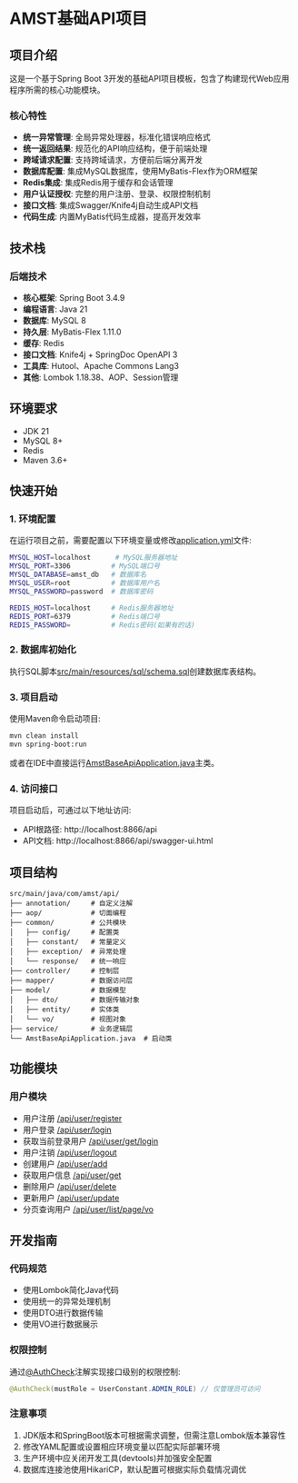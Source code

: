 # AMST基础API项目

## 项目介绍

这是一个基于Spring Boot 3开发的基础API项目模板，包含了构建现代Web应用程序所需的核心功能模块。

### 核心特性

- **统一异常管理**: 全局异常处理器，标准化错误响应格式
- **统一返回结果**: 规范化的API响应结构，便于前端处理
- **跨域请求配置**: 支持跨域请求，方便前后端分离开发
- **数据库配置**: 集成MySQL数据库，使用MyBatis-Flex作为ORM框架
- **Redis集成**: 集成Redis用于缓存和会话管理
- **用户认证授权**: 完整的用户注册、登录、权限控制机制
- **接口文档**: 集成Swagger/Knife4j自动生成API文档
- **代码生成**: 内置MyBatis代码生成器，提高开发效率

## 技术栈

### 后端技术
- **核心框架**: Spring Boot 3.4.9
- **编程语言**: Java 21
- **数据库**: MySQL 8
- **持久层**: MyBatis-Flex 1.11.0
- **缓存**: Redis
- **接口文档**: Knife4j + SpringDoc OpenAPI 3
- **工具库**: Hutool、Apache Commons Lang3
- **其他**: Lombok 1.18.38、AOP、Session管理

## 环境要求

- JDK 21
- MySQL 8+
- Redis
- Maven 3.6+

## 快速开始

### 1. 环境配置

在运行项目之前，需要配置以下环境变量或修改[application.yml](file:///C:/project/java/amst-agent/amst-base-api/src/main/resources/application.yml)文件:

```bash
MYSQL_HOST=localhost      # MySQL服务器地址
MYSQL_PORT=3306          # MySQL端口号
MYSQL_DATABASE=amst_db   # 数据库名
MYSQL_USER=root          # 数据库用户名
MYSQL_PASSWORD=password  # 数据库密码

REDIS_HOST=localhost     # Redis服务器地址
REDIS_PORT=6379          # Redis端口号
REDIS_PASSWORD=          # Redis密码(如果有的话)
```

### 2. 数据库初始化

执行SQL脚本[src/main/resources/sql/schema.sql](file:///C:/project/java/amst-agent/amst-base-api/src/main/resources/sql/schema.sql)创建数据库表结构。

### 3. 项目启动

使用Maven命令启动项目:

```bash
mvn clean install
mvn spring-boot:run
```

或者在IDE中直接运行[AmstBaseApiApplication.java](file:///C:/project/java/amst-agent/amst-base-api/src/main/java/com/amst/api/AmstBaseApiApplication.java)主类。

### 4. 访问接口

项目启动后，可通过以下地址访问:

- API根路径: http://localhost:8866/api
- API文档: http://localhost:8866/api/swagger-ui.html

## 项目结构

```
src/main/java/com/amst/api/
├── annotation/     # 自定义注解
├── aop/            # 切面编程
├── common/         # 公共模块
│   ├── config/     # 配置类
│   ├── constant/   # 常量定义
│   ├── exception/  # 异常处理
│   └── response/   # 统一响应
├── controller/     # 控制层
├── mapper/         # 数据访问层
├── model/          # 数据模型
│   ├── dto/        # 数据传输对象
│   ├── entity/     # 实体类
│   └── vo/         # 视图对象
├── service/        # 业务逻辑层
└── AmstBaseApiApplication.java  # 启动类
```

## 功能模块

### 用户模块

- 用户注册 [/api/user/register](file:///C:/project/java/amst-agent/amst-base-api/src/main/java/com/amst/api/controller/UserController.java#L42-L50)
- 用户登录 [/api/user/login](file:///C:/project/java/amst-agent/amst-base-api/src/main/java/com/amst/api/controller/UserController.java#L57-L65)
- 获取当前登录用户 [/api/user/get/login](file:///C:/project/java/amst-agent/amst-base-api/src/main/java/com/amst/api/controller/UserController.java#L72-L76)
- 用户注销 [/api/user/logout](file:///C:/project/java/amst-agent/amst-base-api/src/main/java/com/amst/api/controller/UserController.java#L83-L89)
- 创建用户 [/api/user/add](file:///C:/project/java/amst-agent/amst-base-api/src/main/java/com/amst/api/controller/UserController.java#L93-L105)
- 获取用户信息 [/api/user/get](file:///C:/project/java/amst-agent/amst-base-api/src/main/java/com/amst/api/controller/UserController.java#L112-L120)
- 删除用户 [/api/user/delete](file:///C:/project/java/amst-agent/amst-base-api/src/main/java/com/amst/api/controller/UserController.java#L145-L154)
- 更新用户 [/api/user/update](file:///C:/project/java/amst-agent/amst-base-api/src/main/java/com/amst/api/controller/UserController.java#L160-L171)
- 分页查询用户 [/api/user/list/page/vo](file:///C:/project/java/amst-agent/amst-base-api/src/main/java/com/amst/api/controller/UserController.java#L182-L195)

## 开发指南

### 代码规范

- 使用Lombok简化Java代码
- 使用统一的异常处理机制
- 使用DTO进行数据传输
- 使用VO进行数据展示

### 权限控制

通过[@AuthCheck](file:///C:/project/java/amst-agent/amst-base-api/src/main/java/com/amst/api/annotation/AuthCheck.java)注解实现接口级别的权限控制:

```java
@AuthCheck(mustRole = UserConstant.ADMIN_ROLE) // 仅管理员可访问
```

### 注意事项

1. JDK版本和SpringBoot版本可根据需求调整，但需注意Lombok版本兼容性
2. 修改YAML配置或设置相应环境变量以匹配实际部署环境
3. 生产环境中应关闭开发工具(devtools)并加强安全配置
4. 数据库连接池使用HikariCP，默认配置可根据实际负载情况调优